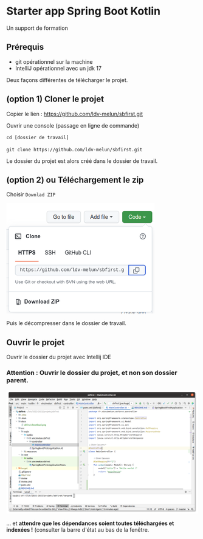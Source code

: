 # Starter app Spring Boot Kotlin

Un support de formation

## Prérequis

* git opérationnel sur la machine
* IntelliJ opérationnel avec un jdk 17

Deux façons différentes de télécharger le projet.

## (option 1) Cloner le projet 

Copier le lien : https://github.com/ldv-melun/sbfirst.git

Ouvrir une console (passage en ligne de commande) 

```
cd [dossier de travail]

git clone https://github.com/ldv-melun/sbfirst.git

```

Le dossier du projet est alors créé dans le dossier de travail.

## (option 2) ou Téléchargement le zip

Choisir `Downlad ZIP`

![image](./docs/sbfirst-download.png)

Puis le décompresser dans le dossier de travail.

## Ouvrir le projet 

Ouvrir le dossier du projet avec Intellij IDE

### Attention : Ouvrir le dossier du projet, et non son dossier parent.   

![image](docs/sbfirst-ide.png)

... et **attendre que les dépendances soient toutes téléchargées et indexées !** (consulter la barre d'état au bas de la fenêtre.


